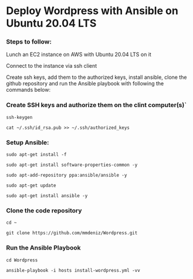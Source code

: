 # Deploy Wordpress with Ansible on Ubuntu 20.04 LTS

### Steps to follow:

Lunch an EC2 instance on AWS with Ubuntu 20.04 LTS on it

Connect to the instance via ssh client

Create ssh keys, add them to the authorized keys, install ansible, clone the github repository and run the Ansible playbook with following the commands below:

### Create SSH keys and authorize them on the clint computer(s)`

`ssh-keygen`

`cat ~/.ssh/id_rsa.pub >> ~/.ssh/authorized_keys`

### Setup Ansible:

`sudo apt-get install -f`

`sudo apt-get install software-properties-common -y`

`sudo apt-add-repository ppa:ansible/ansible -y`

`sudo apt-get update`

`sudo apt-get install ansible -y`

### Clone the code repository

`cd ~`

`git clone https://github.com/mmdeniz/Wordpress.git`

### Run the Ansible Playbook

`cd Wordpress`

`ansible-playbook -i hosts install-wordpress.yml -vv`
